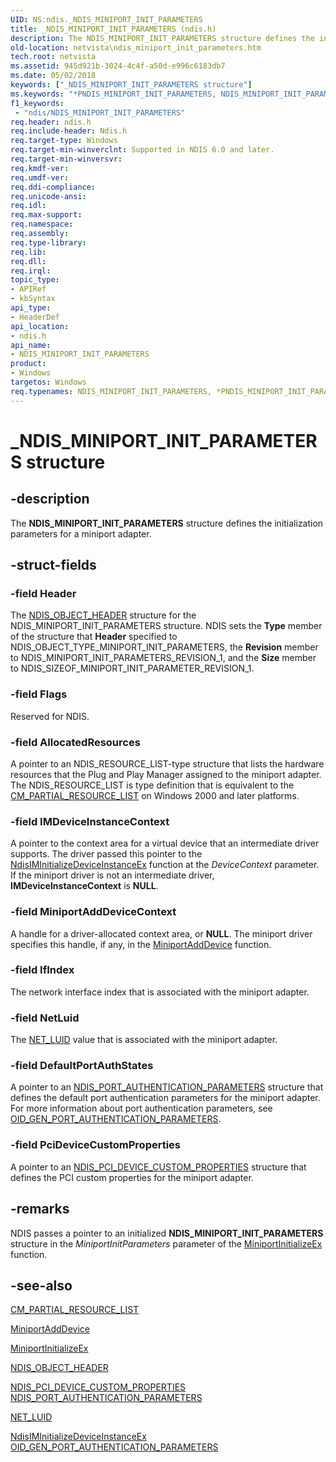 ```yaml
---
UID: NS:ndis._NDIS_MINIPORT_INIT_PARAMETERS
title: _NDIS_MINIPORT_INIT_PARAMETERS (ndis.h)
description: The NDIS_MINIPORT_INIT_PARAMETERS structure defines the initialization parameters for a miniport adapter.
old-location: netvista\ndis_miniport_init_parameters.htm
tech.root: netvista
ms.assetid: 945d921b-3024-4c4f-a50d-e996c6183db7
ms.date: 05/02/2018
keywords: ["_NDIS_MINIPORT_INIT_PARAMETERS structure"]
ms.keywords: "*PNDIS_MINIPORT_INIT_PARAMETERS, NDIS_MINIPORT_INIT_PARAMETERS, NDIS_MINIPORT_INIT_PARAMETERS structure [Network Drivers Starting with Windows Vista], PNDIS_MINIPORT_INIT_PARAMETERS, PNDIS_MINIPORT_INIT_PARAMETERS structure pointer [Network Drivers Starting with Windows Vista], _NDIS_MINIPORT_INIT_PARAMETERS, miniport_structures_ref_064614b0-eb2a-4fdd-8b0a-d14540e6faa5.xml, ndis/NDIS_MINIPORT_INIT_PARAMETERS, ndis/PNDIS_MINIPORT_INIT_PARAMETERS, netvista.ndis_miniport_init_parameters"
f1_keywords:
 - "ndis/NDIS_MINIPORT_INIT_PARAMETERS"
req.header: ndis.h
req.include-header: Ndis.h
req.target-type: Windows
req.target-min-winverclnt: Supported in NDIS 6.0 and later.
req.target-min-winversvr: 
req.kmdf-ver: 
req.umdf-ver: 
req.ddi-compliance: 
req.unicode-ansi: 
req.idl: 
req.max-support: 
req.namespace: 
req.assembly: 
req.type-library: 
req.lib: 
req.dll: 
req.irql: 
topic_type:
- APIRef
- kbSyntax
api_type:
- HeaderDef
api_location:
- ndis.h
api_name:
- NDIS_MINIPORT_INIT_PARAMETERS
product:
- Windows
targetos: Windows
req.typenames: NDIS_MINIPORT_INIT_PARAMETERS, *PNDIS_MINIPORT_INIT_PARAMETERS
---
```


# _NDIS_MINIPORT_INIT_PARAMETERS structure


## -description


The <b>NDIS_MINIPORT_INIT_PARAMETERS</b> structure defines the initialization parameters for a miniport
  adapter.


## -struct-fields




### -field Header

The 
     <a href="https://docs.microsoft.com/windows-hardware/drivers/ddi/ntddndis/ns-ntddndis-_ndis_object_header">NDIS_OBJECT_HEADER</a> structure for the
     NDIS_MINIPORT_INIT_PARAMETERS structure. NDIS sets the 
     <b>Type</b> member of the structure that 
     <b>Header</b> specified to NDIS_OBJECT_TYPE_MINIPORT_INIT_PARAMETERS, the 
     <b>Revision</b> member to NDIS_MINIPORT_INIT_PARAMETERS_REVISION_1, and the 
     <b>Size</b> member to NDIS_SIZEOF_MINIPORT_INIT_PARAMETER_REVISION_1.


### -field Flags

Reserved for NDIS.


### -field AllocatedResources

A pointer to an NDIS_RESOURCE_LIST-type structure that lists the hardware resources that the Plug
     and Play Manager assigned to the miniport adapter. The NDIS_RESOURCE_LIST is type definition that is
     equivalent to the 
     <a href="https://docs.microsoft.com/windows-hardware/drivers/ddi/wdm/ns-wdm-_cm_partial_resource_list">CM_PARTIAL_RESOURCE_LIST</a> on Windows
     2000 and later platforms.


### -field IMDeviceInstanceContext

A pointer to the context area for a virtual device that an intermediate driver supports. The
     driver passed this pointer to the 
     <a href="https://docs.microsoft.com/windows-hardware/drivers/ddi/ndis/nf-ndis-ndisiminitializedeviceinstanceex">
     NdisIMInitializeDeviceInstanceEx</a> function at the 
     <i>DeviceContext</i> parameter. If the miniport driver is not an intermediate driver, 
     <b>IMDeviceInstanceContext</b> is <b>NULL</b>.


### -field MiniportAddDeviceContext

A handle for a driver-allocated context area, or <b>NULL</b>. The miniport driver specifies this handle,
     if any, in the 
     <a href="https://docs.microsoft.com/windows-hardware/drivers/ddi/ndis/nc-ndis-miniport_add_device">MiniportAddDevice</a> function.


### -field IfIndex

The network interface index that is associated with the miniport adapter.


### -field NetLuid

The 
     <a href="https://docs.microsoft.com/windows/win32/api/ifdef/ns-ifdef-net_luid_lh">NET_LUID</a> value that is associated with the
     miniport adapter.


### -field DefaultPortAuthStates

A pointer to an 
     <a href="https://docs.microsoft.com/windows-hardware/drivers/ddi/ntddndis/ns-ntddndis-_ndis_port_authentication_parameters">
     NDIS_PORT_AUTHENTICATION_PARAMETERS</a> structure that defines the default port authentication
     parameters for the miniport adapter. For more information about port authentication parameters, see 
     <a href="https://docs.microsoft.com/windows-hardware/drivers/network/oid-gen-port-authentication-parameters">
     OID_GEN_PORT_AUTHENTICATION_PARAMETERS</a>.


### -field PciDeviceCustomProperties

A pointer to an 
     <a href="https://docs.microsoft.com/windows-hardware/drivers/ddi/ntddndis/ns-ntddndis-_ndis_pci_device_custom_properties">
     NDIS_PCI_DEVICE_CUSTOM_PROPERTIES</a> structure that defines the PCI custom properties for the
     miniport adapter.


## -remarks



NDIS passes a pointer to an initialized <b>NDIS_MINIPORT_INIT_PARAMETERS</b> structure in the 
    <i>MiniportInitParameters</i> parameter of the 
    <a href="https://docs.microsoft.com/windows-hardware/drivers/ddi/ndis/nc-ndis-miniport_initialize">MiniportInitializeEx</a> function.




## -see-also




<a href="https://docs.microsoft.com/windows-hardware/drivers/ddi/wdm/ns-wdm-_cm_partial_resource_list">CM_PARTIAL_RESOURCE_LIST</a>



<a href="https://docs.microsoft.com/windows-hardware/drivers/ddi/ndis/nc-ndis-miniport_add_device">MiniportAddDevice</a>



<a href="https://docs.microsoft.com/windows-hardware/drivers/ddi/ndis/nc-ndis-miniport_initialize">MiniportInitializeEx</a>



<a href="https://docs.microsoft.com/windows-hardware/drivers/ddi/ntddndis/ns-ntddndis-_ndis_object_header">NDIS_OBJECT_HEADER</a>



<a href="https://docs.microsoft.com/windows-hardware/drivers/ddi/ntddndis/ns-ntddndis-_ndis_pci_device_custom_properties">
   NDIS_PCI_DEVICE_CUSTOM_PROPERTIES</a>



<a href="https://docs.microsoft.com/windows-hardware/drivers/ddi/ntddndis/ns-ntddndis-_ndis_port_authentication_parameters">
   NDIS_PORT_AUTHENTICATION_PARAMETERS</a>



<a href="https://docs.microsoft.com/windows/win32/api/ifdef/ns-ifdef-net_luid_lh">NET_LUID</a>



<a href="https://docs.microsoft.com/windows-hardware/drivers/ddi/ndis/nf-ndis-ndisiminitializedeviceinstanceex">
   NdisIMInitializeDeviceInstanceEx</a>



<a href="https://docs.microsoft.com/windows-hardware/drivers/network/oid-gen-port-authentication-parameters">
   OID_GEN_PORT_AUTHENTICATION_PARAMETERS</a>
 

 

